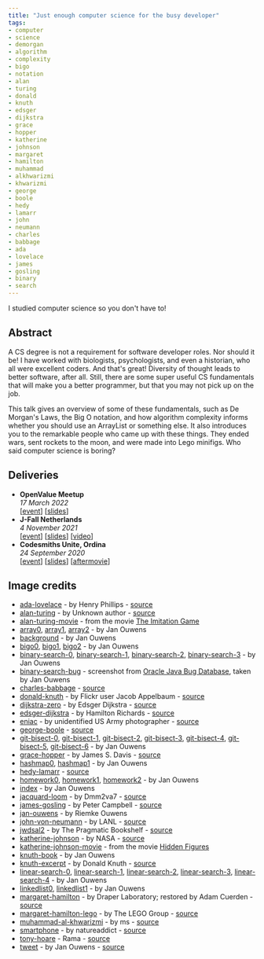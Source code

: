 ```yaml
---
title: "Just enough computer science for the busy developer"
tags:
- computer
- science
- demorgan
- algorithm
- complexity
- bigo
- notation
- alan
- turing
- donald
- knuth
- edsger
- dijkstra
- grace
- hopper
- katherine
- johnson
- margaret
- hamilton
- muhammad
- alkhwarizmi
- khwarizmi
- george
- boole
- hedy
- lamarr
- john
- neumann
- charles
- babbage
- ada
- lovelace
- james
- gosling
- binary
- search
---
```

I studied computer science so you don't have to!

## Abstract

A CS degree is not a requirement for software developer roles. Nor should it be! I have worked with biologists, psychologists, and even a historian, who all were excellent coders. And that's great! Diversity of thought leads to better software, after all. Still, there are some super useful CS fundamentals that will make you a better programmer, but that you may not pick up on the job.

This talk gives an overview of some of these fundamentals, such as De Morgan's Laws, the Big O notation, and how algorithm complexity informs whether you should use an ArrayList or something else. It also introduces you to the remarkable people who came up with these things. They ended wars, sent rockets to the moon, and were made into Lego minifigs. Who said computer science is boring?

## Deliveries

* **OpenValue Meetup**
  <br>
  _17 March 2022_
  <br>
  [[event](https://www.meetup.com/OpenValue/events/284205720/)] [[slides](/talks/slides/enoughcs/2022-03-17-openvalue)]
* **J-Fall Netherlands**
  <br>
  _4 November 2021_
  <br>
  [[event](https://jfall.nl/timetable-2021/)] [[slides](/talks/slides/enoughcs/2021-11-04-jfall/)] [[video](https://www.youtube.com/watch?v=xalm7LaklPQ)]
* **Codesmiths Unite, Ordina**
  <br>
  _24 September 2020_
  <br>
  [[event](https://codesmithsunite.nl/)] [[slides](/talks/slides/enoughcs/2020-09-24-codesmiths-unite)] [[aftermovie](https://www.youtube.com/watch?v=QVUZguXZpJ8)]

## Image credits

* [ada-lovelace](/talks/slides/enoughcs/images/ada-lovelace.jpg) - by Henry Phillips - [source](https://commons.wikimedia.org/wiki/File:Ada_Lovelace_in_1852.jpg)
* [alan-turing](/talks/slides/enoughcs/images/alan-turing.jpg) - by Unknown author - [source](https://commons.wikimedia.org/w/index.php?curid=22828488)
* [alan-turing-movie](/talks/slides/enoughcs/images/alan-turing-movie.jpg) - from the movie [The Imitation Game](https://www.imdb.com/title/tt2084970/?ref_=fn_al_tt_1)
* [array0](/talks/slides/enoughcs/images/array0.jpg), [array1](/talks/slides/enoughcs/images/array1.jpg), [array2](/talks/slides/enoughcs/images/array2.jpg) - by Jan Ouwens
* [background](/talks/slides/enoughcs/images/background.png) - by Jan Ouwens
* [bigo0](/talks/slides/enoughcs/images/bigo0.jpg), [bigo1](/talks/slides/enoughcs/images/bigo1.jpg), [bigo2](/talks/slides/enoughcs/images/bigo2.jpg) - by Jan Ouwens
* [binary-search-0](/talks/slides/enoughcs/images/binary-search-0.jpg), [binary-search-1](/talks/slides/enoughcs/images/binary-search-1.jpg), [binary-search-2](/talks/slides/enoughcs/images/binary-search-2.jpg), [binary-search-3](/talks/slides/enoughcs/images/binary-search-3.jpg) - by Jan Ouwens
* [binary-search-bug](/talks/slides/enoughcs/images/binary-search-bug.png) - screenshot from [Oracle Java Bug Database](https://bugs.java.com/bugdatabase/view_bug.do?bug_id=5045582), taken by Jan Ouwens
* [charles-babbage](/talks/slides/enoughcs/images/charles-babbage.jpg) - [source](https://en.wikipedia.org/wiki/File:Charles_Babbage_-_1860.jpg)
* [donald-knuth](/talks/slides/enoughcs/images/donald-knuth.jpg) - by Flickr user Jacob Appelbaum - [source](https://commons.wikimedia.org/w/index.php?curid=1303242)
* [dijkstra-zero](/talks/slides/enoughcs/images/dijkstra-zero.png) - by Edsger Dijkstra - [source](http://www.cs.utexas.edu/users/EWD/ewd08xx/EWD831.PDF)
* [edsger-dijkstra](/talks/slides/enoughcs/images/edsger-dijkstra.jpg) - by Hamilton Richards - [source](https://commons.wikimedia.org/w/index.php?curid=4204157)
* [eniac](/talks/slides/enoughcs/images/eniac.jpg) - by unidentified US Army photographer - [source](https://commons.wikimedia.org/wiki/File:Two_women_operating_ENIAC_%28full_resolution%29.jpg)
* [george-boole](/talks/slides/enoughcs/images/george-boole.jpg) - [source](https://commons.wikimedia.org/wiki/File:George_Boole_color.jpg)
* [git-bisect-0](/talks/slides/enoughcs/images/git-bisect-0.jpg), [git-bisect-1](/talks/slides/enoughcs/images/git-bisect-1.jpg), [git-bisect-2](/talks/slides/enoughcs/images/git-bisect-2.jpg), [git-bisect-3](/talks/slides/enoughcs/images/git-bisect-3.jpg), [git-bisect-4](/talks/slides/enoughcs/images/git-bisect-4.jpg), [git-bisect-5](/talks/slides/enoughcs/images/git-bisect-5.jpg), [git-bisect-6](/talks/slides/enoughcs/images/git-bisect-6.jpg) - by Jan Ouwens
* [grace-hopper](/talks/slides/enoughcs/images/grace-hopper.jpg) - by James S. Davis - [source](https://commons.wikimedia.org/w/index.php?curid=12421475)
* [hashmap0](/talks/slides/enoughcs/images/hashmap0.jpg), [hashmap1](/talks/slides/enoughcs/images/hashmap1.jpg) - by Jan Ouwens
* [hedy-lamarr](/talks/slides/enoughcs/images/hedy-lamarr.jpg) - [source](https://commons.wikimedia.org/wiki/File:Hedy_Lamarr_Publicity_Photo_for_The_Heavenly_Body_1944.jpg)
* [homework0](/talks/slides/enoughcs/images/homework0.jpg), [homework1](/talks/slides/enoughcs/images/homework1.jpg), [homework2](/talks/slides/enoughcs/images/homework2.jpg) - by Jan Ouwens
* [index](/talks/slides/enoughcs/images/index.jpg) - by Jan Ouwens
* [jacquard-loom](/talks/slides/enoughcs/images/jacquard-loom.jpg) - by Dmm2va7 - [source](https://commons.wikimedia.org/w/index.php?curid=15105362)
* [james-gosling](/talks/slides/fantasticlanguages/images/james-gosling.jpg) - by Peter Campbell - [source](https://commons.wikimedia.org/wiki/File:James_Gosling_2008.jpg)
* [jan-ouwens](/talks/slides/enoughcs/images/jan-ouwens.jpg) - by Riemke Ouwens
* [john-von-neumann](/talks/slides/enoughcs/images/john-von-neumann.jpg) - by LANL - [source](https://en.wikipedia.org/wiki/File:JohnvonNeumann-LosAlamos.gif)
* [jwdsal2](/talks/slides/enoughcs/images/jwdsal2.jpg) - by The Pragmatic Bookshelf - [source](https://pragprog.com/titles/jwdsal2/)
* [katherine-johnson](/talks/slides/enoughcs/images/katherine-johnson.jpg) - by NASA - [source](https://commons.wikimedia.org/w/index.php?curid=57372693)
* [katherine-johnson-movie](/talks/slides/enoughcs/images/katherine-johnson-movie.jpg) - from the movie [Hidden Figures](https://www.imdb.com/title/tt4846340/?ref_=fn_al_tt_1)
* [knuth-book](/talks/slides/enoughcs/images/knuth-book.jpg) - by Jan Ouwens
* [knuth-excerpt](/talks/slides/enoughcs/images/knuth-excerpt.jpg) - by Donald Knuth - [source](https://www-cs-faculty.stanford.edu/~knuth/taocp.html)
* [linear-search-0](/talks/slides/enoughcs/images/linear-search-0.jpg), [linear-search-1](/talks/slides/enoughcs/images/linear-search-1.jpg), [linear-search-2](/talks/slides/enoughcs/images/linear-search-2.jpg), [linear-search-3](/talks/slides/enoughcs/images/linear-search-3.jpg), [linear-search-4](/talks/slides/enoughcs/images/linear-search-4.jpg) - by Jan Ouwens
* [linkedlist0](/talks/slides/enoughcs/images/linkedlist0.jpg), [linkedlist1](/talks/slides/enoughcs/images/linkedlist1.jpg) - by Jan Ouwens
* [margaret-hamilton](/talks/slides/enoughcs/images/margaret-hamilton.jpg) - by Draper Laboratory; restored by Adam Cuerden - [source](https://commons.wikimedia.org/w/index.php?curid=59655977)
* [margaret-hamilton-lego](/talks/slides/enoughcs/images/margaret-hamilton-lego.jpg) - by The LEGO Group - [source](https://www.lego.com/en-nl/product/women-of-nasa-21312)
* [muhammad-al-khwarizmi](/talks/slides/enoughcs/images/muhammad-al-khwarizmi.png) - by ms - [source](https://commons.wikimedia.org/w/index.php?curid=29993331)
* [smartphone](/talks/slides/enoughcs/images/smartphone.jpg) - by natureaddict - [source](https://pixabay.com/photos/pokemon-pokemon-go-phone-game-1553977)
* [tony-hoare](/talks/slides/enoughcs/images/tony-hoare.jpg) - Rama - [source](https://commons.wikimedia.org/w/index.php?curid=15568323)
* [tweet](/talks/slides/enoughcs/images/tweet.png) - by Jan Ouwens - [source](https://twitter.com/jqno/status/1496100105077862405)

